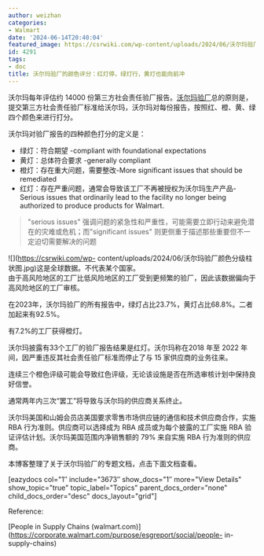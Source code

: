 ```yaml
---
author: weizhan
categories:
- Walmart
date: '2024-06-14T20:40:04'
featured_image: https://csrwiki.com/wp-content/uploads/2024/06/沃尔玛验厂颜色分级柱状图.jpg
id: 4291
tags:
- doc
title: 沃尔玛验厂的颜色评分：红灯停，绿灯行，黄灯也能向前冲
---
```


沃尔玛每年评估约 14000
份第三方社会责任验厂报告。[沃尔玛验厂](https://csrwiki.com/walmart/)总的原则是，提交第三方社会责任验厂标准给沃尔玛，沃尔玛对每份报告，按照红、橙、黄、绿四个颜色来进行打分。

沃尔玛对验厂报告的四种颜色打分的定义是：

  * 绿灯：符合期望 -compliant with foundational expectations
  * 黄灯：总体符合要求 -generally compliant
  * 橙灯：存在重大问题，需要整改-More significant issues that should be remediated
  * 红灯：存在严重问题，通常会导致该工厂不再被授权为沃尔玛生产产品-Serious issues that ordinarily lead to the facility no longer being authorized to produce products for Walmart.

> "serious issues" 强调问题的紧急性和严重性，可能需要立即行动来避免潜在的灾难或危机；而"significant issues"
> 则更侧重于描述那些重要但不一定迫切需要解决的问题

![](https://csrwiki.com/wp-
content/uploads/2024/06/沃尔玛验厂颜色分级柱状图.jpg)这是全球数据。不代表某个国家。  
由于高风险地区的工厂比低风险地区的工厂受到更频繁的验厂，因此该数据偏向于高风险地区的工厂审核。

在2023年，沃尔玛验厂的所有报告中，绿灯占比23.7%，黄灯占比68.8%。二者加起来有92.5%。

有7.2%的工厂获得橙灯。

沃尔玛披露有33个工厂的验厂报告结果是红灯。沃尔玛称在2018 年至 2022 年间，因严重违反其社会责任验厂标准而停止了与 15 家供应商的业务往来。

连续三个橙色评级可能会导致红色评级，无论该设施是否在所选审核计划中保持良好信誉。

通常两年内三次“罢工”将导致与沃尔玛的供应商关系终止。

沃尔玛美国和山姆会员店美国要求零售市场供应链的通信和技术供应商合作，实施 RBA 行为准则。供应商可以选择成为 RBA 成员或为每个披露的工厂实施 RBA
验证评估计划。沃尔玛美国范围内净销售额的 79% 来自实施 RBA 行为准则的供应商。

本博客整理了关于沃尔玛验厂的专题文档，点击下面文档查看。

[eazydocs col="1″ include="3673″ show_docs="1″ more="View Details"
show_topic="true" topic_label="Topics" parent_docs_order="none"
child_docs_order="desc" docs_layout="grid"]

Reference:

[People in Supply Chains
(walmart.com)](https://corporate.walmart.com/purpose/esgreport/social/people-
in-supply-chains)

